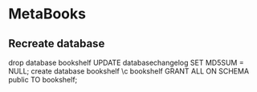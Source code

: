 # MetaBooks


## Recreate database
drop database bookshelf
UPDATE databasechangelog SET MD5SUM = NULL;
create database bookshelf
\c bookshelf
GRANT ALL ON SCHEMA public TO bookshelf;

